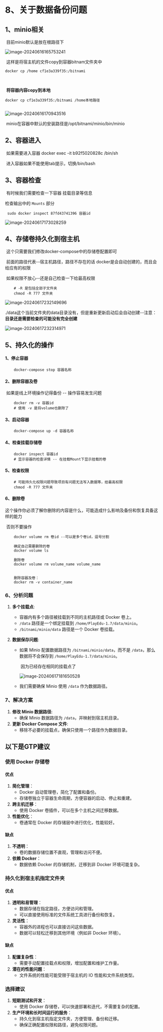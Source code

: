 

# 8、关于数据备份问题



## 	1、minio相关

​			目前minio默认是放在根路径下

![image-20240616165753241](./../../.vuepress/public/images/image-20240616165753241.png)



​		这样是将宿主机的文件copy到容器bitnam文件夹中

```
docker cp /home cf1e3a339f35:/bitnami

```

​		

​		**将容器内容copy到本地**

```
docker cp cf1e3a339f35:/bitnami /home本地路径


```

![image-20240616170943516](./../../.vuepress/public/images/image-20240616170943516.png)



​		minio在容器中默认的安装路径是/opt/bitnami/minio/bin/minio



## 2、容器进入

​			如果需要进入容器 docker exec -it b92f5020828c /bin/sh

​		进入容器如果不能使用tab提示，切换/bin/bash







## 3、容器检查

​			有时候我们需要检查一下容器 挂载目录等信息

检查输出中的 `Mounts` 部分

```
 sudo docker inspect 87fd43741396 容器id
```

![image-20240617173028259](./../../.vuepress/public/images/image-20240617173028259.png)





##  4、存储卷持久化到宿主机

​	这个只需要我们修改docker-compose中的存储卷配置即可

​		前面的路径代表--宿主机路径，路径不存在的话 docker是会自动创建的，而且会给应有的权限

​		如果权限不放心--还是自己检查一下给最高权限

```
	# -R 是包括全部子文件夹
	chmod -R 777 文件夹
```

![image-20240617232149696](./../../.vuepress/public/images/image-20240617232149696.png)

​			./data这个当前文件夹的data目录没有，但是重新更新启动后会自动创建--注意：**目录还是需要检查的可能没有完全创建**

![image-20240617232314971](./../../.vuepress/public/images/image-20240617232314971.png)





## 		5、持久化的操作

#### 			1、停止容器

```
	docker-compose stop 容器名称
```



#### 			2、删除容器及卷

​					如果是线上环境操作记得备份 -- 操作容易发生问题

```
	docker rm -v 容器id
	# 使用 -v 是将volume也删除了
```





#### 			3、启动容器

```
	docker-compose up -d 容器名称
```





#### 			4、检查挂载存储卷

```
	docker inspect 容器id
	# 显示容器的检查详情 -- 在挂载Mount下显示挂载的卷
```





#### 			5、检查权限

```
	# 可能持久化权限问题导致项目有问题无法写入数据等，给最高权限
	chmod -R 777 文件夹
```





#### 			6、删除卷

​			这个操作你必须了解你删除的内容是什么，可能造成什么影响及备份和恢复具备这样的能力

​			否则不要操作

```
	docker volume rm 卷id --可以是多个卷id，逗号分割
	
	确定自己需要删除的卷
	docker volume ls
	
	删除卷
	docker volume rm volume_name volume_name
	
	
	删除容器及卷：
	docker rm -v container_name
```







### 6、分析问题

1. **多个挂载点**:

   - 容器内有多个路径被挂载到不同的主机路径或 Docker 卷上。
   - `/data` 路径是一个绑定挂载到 `/home/PlayEdu-1.7/data/minio`。
   - `/bitnami/minio/data` 路径是一个 Docker 卷挂载。

2. **数据保存问题**:

   - 如果 Minio 配置数据路径为 `/bitnami/minio/data`，而不是 `/data`，那么数据将不会保存到 `/home/PlayEdu-1.7/data/minio`。

     ​	因为已经存在相同的挂载点了

     ![image-20240617181650528](./../../.vuepress/public/images/image-20240617181650528.png)

   - 我们需要确保 Minio 使用 `/data` 作为数据路径。

### 7、解决方案

1. **修改 Minio 数据路径**:
   - 确保 Minio 数据路径为 `/data`，并映射到宿主机目录。
2. **更新 Docker Compose 文件**:
   - 移除不必要的挂载点，确保只使用一个路径作为数据目录。











## 	以下是GTP建议

### 使用 Docker 存储卷

#### 优点

1. **简化管理**：
   - Docker 自动管理卷，简化了配置和备份。
   - 存储卷独立于容器生命周期，方便容器的启动、停止和重建。
2. **跨主机迁移**：
   - 使用 Docker 卷插件，可以在多个主机之间迁移数据。
3. **性能优化**：
   - 卷通常在 Docker 的存储层中进行优化，性能较好。

#### 缺点

1. **不透明**：
   - 卷的数据存储位置不直观，管理和访问不便。
2. **依赖 Docker**：
   - 数据依赖 Docker 的存储机制，迁移到非 Docker 环境可能复杂。

### 持久化到宿主机指定文件夹

#### 优点

1. **透明和易管理**：
   - 数据存储在指定路径，方便访问和管理。
   - 可以直接使用标准的文件系统工具进行备份和恢复。
2. **灵活性**：
   - 容器外的进程也可以直接访问这些数据。
   - 数据可以轻松迁移到其他环境（例如非 Docker 环境）。

#### 缺点

1. **配置复杂性**：
   - 需要手动配置挂载点和权限，增加配置和维护工作量。
2. **潜在的性能问题**：
   - 文件系统的性能可能受限于宿主机的 IO 性能和文件系统类型。

### 选择建议

1. **短期测试和开发**：
   - 使用 Docker 存储卷，可以快速部署和迭代，不需要复杂的配置。
2. **生产环境和长时间运行的服务**：
   - 持久化到宿主机指定文件夹，方便管理、备份和迁移。
   - 确保正确配置权限和路径，避免权限问题。




















































